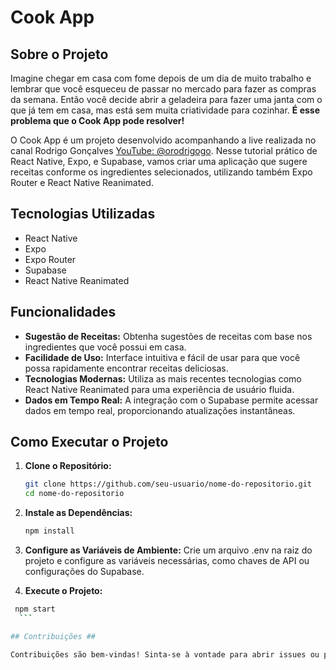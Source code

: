 # Cook App

## Sobre o Projeto

Imagine chegar em casa com fome depois de um dia de muito trabalho e lembrar que você esqueceu de passar no mercado para fazer as compras da semana. Então você decide abrir a geladeira para fazer uma janta com o que já tem em casa, mas está sem muita criatividade para cozinhar. **É esse problema que o Cook App pode resolver!**

O Cook App é um projeto desenvolvido acompanhando a live realizada no canal Rodrigo Gonçalves [YouTube: @orodrigogo](https://www.youtube.com/@orodrigogo). Nesse tutorial prático de React Native, Expo, e Supabase, vamos criar uma aplicação que sugere receitas conforme os ingredientes selecionados, utilizando também Expo Router e React Native Reanimated.

## Tecnologias Utilizadas

- React Native
- Expo
- Expo Router
- Supabase
- React Native Reanimated

## Funcionalidades

- **Sugestão de Receitas:** Obtenha sugestões de receitas com base nos ingredientes que você possui em casa.
- **Facilidade de Uso:** Interface intuitiva e fácil de usar para que você possa rapidamente encontrar receitas deliciosas.
- **Tecnologias Modernas:** Utiliza as mais recentes tecnologias como React Native Reanimated para uma experiência de usuário fluida.
- **Dados em Tempo Real:** A integração com o Supabase permite acessar dados em tempo real, proporcionando atualizações instantâneas.

## Como Executar o Projeto

1. **Clone o Repositório:**
   ```bash
   git clone https://github.com/seu-usuario/nome-do-repositorio.git
   cd nome-do-repositorio
   ```

2. **Instale as Dependências:**
    ```bash
    npm install
    ```

3. **Configure as Variáveis de Ambiente:**
   Crie um arquivo .env na raiz do projeto e configure as variáveis necessárias, como chaves de API ou configurações do Supabase.

4. **Execute o Projeto:**
  ```bash
   npm start
    ```

## Contribuições ##

Contribuições são bem-vindas! Sinta-se à vontade para abrir issues ou pull requests para melhorar o Cook App.#   C o o k  
 